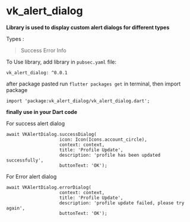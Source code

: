# vk_alert_dialog

**Library is used to display custom alert dialogs for different types**

Types : 
   > Success
   > Error
   > Info

To Use library, add library in `pubsec.yaml` file:
```
vk_alert_dialog: ^0.0.1
```
after package pasted run `flutter packages get` in terminal, then import package
```
import 'package:vk_alert_dialog/vk_alert_dialog.dart';
```

**finally use in your Dart code**

For success alert dialog
```
await VKAlertDialog.successDialog(
                    icon: Icon(Icons.account_circle),
                    context: context,
                    title: 'Profile Update',
                    description: 'profile has been updated successfully',
                    buttonText: 'OK');
```

For Error alert dialog

```
await VKAlertDialog.errorDialog(
                    context: context,
                    title: 'Profile Update',
                    description: 'profile update failed, please try again',
                    buttonText: 'OK');
```


